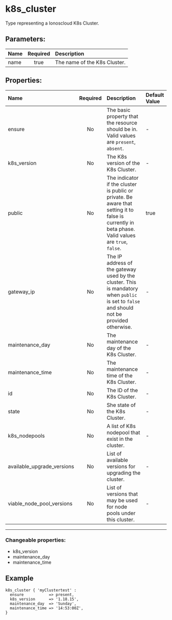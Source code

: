 # k8s_cluster

Type representing a Ionoscloud K8s Cluster.

## Parameters:

| Name | Required | Description |
| :--- | :-: | :--- |
| name | true | The name of the K8s Cluster.   |

## Properties:

| Name | Required | Description | Default Value |
| :--- | :-: | :--- | :--- |
| ensure | No | The basic property that the resource should be in.  Valid values are `present`, `absent`.  | - |
| k8s_version | No | The K8s version of the K8s Cluster.   | - |
| public | No | The indicator if the cluster is public or private. Be aware that setting it to false is currently in beta phase.  Valid values are `true`, `false`.  | true |
| gateway_ip | No | The IP address of the gateway used by the cluster. This is mandatory when `public` is set to `false` and should not be provided otherwise.   | - |
| maintenance_day | No | The maintenance day of the K8s Cluster.   | - |
| maintenance_time | No | The maintenance time of the K8s Cluster.   | - |
| id | No | The ID of the K8s Cluster.   | - |
| state | No | She state of the K8s Cluster.   | - |
| k8s_nodepools | No | A list of K8s nodepool that exist in the cluster.   | - |
| available_upgrade_versions | No | List of available versions for upgrading the cluster.   | - |
| viable_node_pool_versions | No | List of versions that may be used for node pools under this cluster.   | - |
***


### Changeable properties:

* k8s_version
* maintenance_day
* maintenance_time


## Example

```text
k8s_cluster { 'myClustertest' :
  ensure           => present,
  k8s_version      => '1.18.15',
  maintenance_day  => 'Sunday',
  maintenance_time => '14:53:00Z',
}

```
